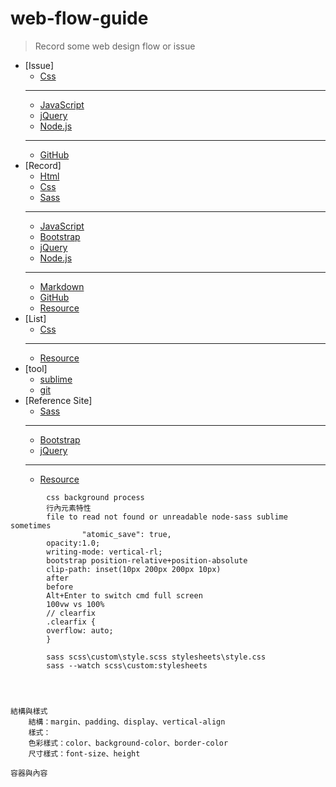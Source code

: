 # web-flow-guide
	
> Record some web design flow or issue
			
*   [Issue]
	*   [Css](./css/issue.md)
	***
	*   [JavaScript](./javascript/issue.md)
	*   [jQuery](./jquery/issue.md)
	*   [Node.js](./node/issue.md)
	***
	*   [GitHub](./github/issue.md)  
*   [Record]
	*   [Html](./html/record.md)
	*   [Css](./css/record.md)
	*   [Sass](./sass/record.md)
	***
	*   [JavaScript](./javascript/record.md)
	*   [Bootstrap](./bootstrap/record.md)
	*   [jQuery](./jquery/record.md)
	*   [Node.js](./node/record.md)
	***
	*   [Markdown](./markdown/record.md)
	*   [GitHub](./github/record.md)
	*   [Resource](./resource/record.md)
*   [List]
	*   [Css](./css/list.md)
	***
	*   [Resource](./resource/list.md)
*   [tool]
	*   [sublime](./tool/sublime.md)
	*   [git](./tool/git.md)
*   [Reference Site]
	*   [Sass](./sass/link.md)
	***
	*   [Bootstrap](./bootstrap/link.md)
	*   [jQuery](./jquery/link.md)
	***
	*   [Resource](./resource/link.md)


```
		css background process
		行內元素特性
		file to read not found or unreadable node-sass sublime sometimes
				"atomic_save": true,
		opacity:1.0;
		writing-mode: vertical-rl;
		bootstrap position-relative+position-absolute
		clip-path: inset(10px 200px 200px 10px)
		after 
		before 
		Alt+Enter to switch cmd full screen
		100vw vs 100%
		// clearfix
		.clearfix {
		overflow: auto;
		}

		sass scss\custom\style.scss stylesheets\style.css
		sass --watch scss\custom:stylesheets




結構與樣式
	結構：margin、padding、display、vertical-align
	樣式：
	色彩樣式：color、background-color、border-color
	尺寸樣式：font-size、height

容器與內容

```

